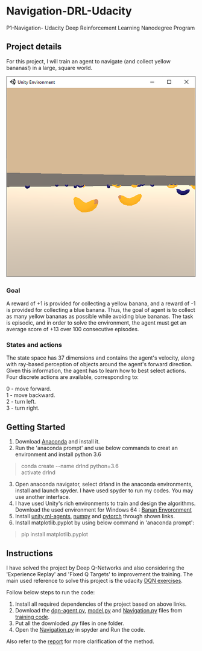 # Navigation-DRL-Udacity
P1-Navigation- Udacity Deep Reinforcement Learning Nanodegree Program

## Project details
For this project, I will train an agent to navigate (and collect yellow bananas!) in a large, square world.


<img src="https://github.com/HadisAB/Navigation-DRL-Udacity/blob/master/images/envexample.png" />


### Goal
A reward of +1 is provided for collecting a yellow banana, and a reward of -1 is provided for collecting a blue banana. Thus, the goal of agent is to collect as many yellow bananas as possible while avoiding blue bananas.
The task is episodic, and in order to solve the environment, the agent must get an average score of +13 over 100 consecutive episodes.

### States and actions
The state space has 37 dimensions and contains the agent's velocity, along with ray-based perception of objects around the agent's forward direction. Given this information, the agent has to learn how to best select actions. Four discrete actions are available, corresponding to:<br/>

0 - move forward.<br/>
1 - move backward.<br/>
2 - turn left.<br/>
3 - turn right.

## Getting Started

1. Download [Anaconda](https://www.anaconda.com/distribution/) and install it.
2. Run the 'anaconda prompt' and use below commands to creat an environment and install python 3.6
> conda create --name drlnd python=3.6 <br/>
> activate drlnd 
3. Open anaconda navigator, select drland in the anaconda environments, install and launch spyder. I have used spyder to run my codes. You may use another interface. 
4. I have used Unity's rich environments to train and design the algorithms.<br/>
Download the used environment for Windows 64 :
[Banan Envoronment](https://s3-us-west-1.amazonaws.com/udacity-drlnd/P1/Banana/Banana_Windows_x86_64.zip)<br/>
5. Install [unity ml-agents](https://github.com/Unity-Technologies/ml-agents/blob/master/docs/Installation.md), [numpy](https://numpy.org/) and [pytorch](https://pytorch.org/) through shown links.
6. Install matplotlib.pyplot by using below command in 'anaconda prompt':<br/>
> pip install matplotlib.pyplot



## Instructions
I have solved the project by Deep Q-Networks and also considering the 'Experience Replay' and 'Fixed Q Targets' to improvement the training. The main used reference to solve this project is the udacity [DQN exercises](https://github.com/udacity/deep-reinforcement-learning/tree/master/dqn). <br/>

Follow below steps to run the code:
1. Install all required dependencies of the project based on above links.
2. Download the [dqn-agent.py](https://github.com/HadisAB/Navigation-DRL-Udacity/blob/master/Training%20code/dqn_agent.py), [model.py](https://github.com/HadisAB/Navigation-DRL-Udacity/blob/master/Training%20code/model.py) and [Navigation.py](https://github.com/HadisAB/Navigation-DRL-Udacity/blob/master/Training%20code/navigation.py) files from [training code](https://github.com/HadisAB/Navigation-DRL-Udacity/tree/master/Training%20code).
3. Put all the downloded .py files in one folder.
4. Open the [Navigation.py](https://github.com/HadisAB/Navigation-DRL-Udacity/blob/master/Training%20code/navigation.py) in spyder and Run the code.


Also refer to the [report](https://github.com/HadisAB/Navigation-DRL-Udacity/blob/master/Report.md) for more clarification of the method. 




